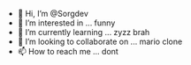 - 👋 Hi, I’m @Sorgdev
- 👀 I’m interested in ... funny
- 🌱 I’m currently learning ... zyzz brah
- 💞️ I’m looking to collaborate on ... mario clone
- 📫 How to reach me ... dont

<!---
Sorgdev/Sorgdev is a ✨ special ✨ repository because its `README.md` (this file) appears on your GitHub profile.
You can click the Preview link to take a look at your changes.
--->
